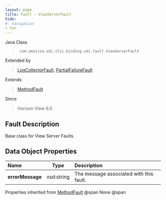 ```yaml
---
layout: page
title: Fault - ViewServerFault
hide:
#- navigation
- toc
---
```






Java Class
> ` com.omnissa.vdi.vlsi.binding.vdi.fault.ViewServerFault`

Extended by
> [LogCollectorFault](vdi.fault.LogCollectorFault.md), [PartialFailureFault](vdi.fault.PartialFailureFault.md)

Extends
> [MethodFault](vmodl.MethodFault.md)

Since
> Horizon View 6.0


## Fault Description

Base class for View Server Faults.

## Data Object Properties

 Name | Type | Description
:---|:---:|:---
**errorMessage**|  xsd:string|  The message associated with this fault.
Properties inherited from [MethodFault](vmodl.MethodFault.md) @span
None @span


 
